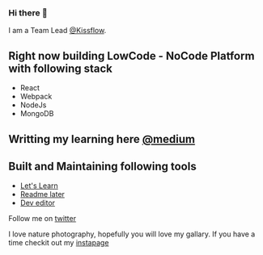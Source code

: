 ### Hi there 👋
 I am a Team Lead [@Kissflow](https://www.linkedin.com/company/kissflow/).
 
## Right now building LowCode - NoCode Platform with following stack
  * React
  * Webpack
  * NodeJs
  * MongoDB

## Writting my learning here [@medium](https://medium.com/@saravananr_93203)

## Built and Maintaining following tools
  * [Let's Learn](http://groupstudy.dev/)
  * [Readme later](http://readmelater.dev/)
  * [Dev editor](https://deveditor.dev/)

Follow me on [twitter](https://twitter.com/sara_vananr)

I love nature photography, hopefully you will love my gallary.
If you have a time checkit out my [instapage](https://www.instagram.com/saravanan_ramupillai/) 

<!--
**saravanan10393/saravanan10393** is a ✨ _special_ ✨ repository because its `README.md` (this file) appears on your GitHub profile.

Here are some ideas to get you started:

- 🔭 I’m currently working on ...
- 🌱 I’m currently learning ...
- 👯 I’m looking to collaborate on ...
- 🤔 I’m looking for help with ...
- 💬 Ask me about ...
- 📫 How to reach me: ...
- 😄 Pronouns: ...
- ⚡ Fun fact: ...
-->
